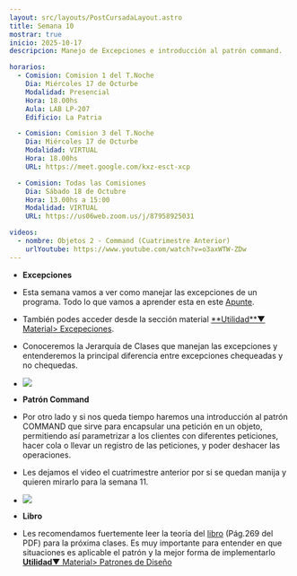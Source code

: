 ```yaml
---
layout: src/layouts/PostCursadaLayout.astro
title: Semana 10
mostrar: true
inicio: 2025-10-17
descripcion: Manejo de Excepciones e introducción al patrón command.

horarios:
  - Comision: Comision 1 del T.Noche
    Dia: Miércoles 17 de Octurbe
    Modalidad: Presencial
    Hora: 18.00hs
    Aula: LAB LP-207
    Edificio: La Patria

  - Comision: Comision 3 del T.Noche
    Dia: Miércoles 17 de Octurbe
    Modalidad: VIRTUAL
    Hora: 18.00hs
    URL: https://meet.google.com/kxz-esct-xcp

  - Comision: Todas las Comisiones
    Dia: Sábado 18 de Octubre
    Hora: 13.00hs a 15:00
    Modalidad: VIRTUAL
    URL: https://us06web.zoom.us/j/87958925031

videos:
  - nombre: Objetos 2 - Command (Cuatrimestre Anterior)
    urlYoutube: https://www.youtube.com/watch?v=o3axWTW-ZDw
---
```


- **Excepciones**
- Esta semana vamos a ver como manejar las excepciones de un programa. Todo lo que vamos a aprender esta en este <a href="https://docs.google.com/document/d/1Yy4YA3E_Gsuh7kcxbdRSpMsQat5PArnOEZWdnggzq7g/edit?tab=t.0#heading=h.c8inh48wd2fd" target="_blank"> Apunte</a>.

- También podes acceder desde la sección material <a href="/material#excepciones" target="_blank">\*\*Utilidad\*\*▼ Material> Excepeciones</a>.

- Conoceremos la Jerarquía de Clases que manejan las excepciones y entenderemos la principal diferencia entre excepciones chequeadas y no chequedas.
- <div ><img src="/img/JerarquiaExcepciones.png"></img></div>

- **Patrón Command**
- Por otro lado y si nos queda tiempo haremos una introducción al patrón COMMAND que sirve para encapsular una petición en un objeto, permitiendo así parametrizar a los clientes con diferentes peticiones, hacer cola o llevar un registro de las peticiones, y poder deshacer las operaciones.

- Les dejamos el video el cuatrimestre anterior por si se quedan manija y quieren mirarlo para la semana 11.

- <div ><img src="/img/command.png"></img></div>

- **Libro**
- Les recomendamos fuertemente leer la teoría del <a href="https://drive.google.com/file/d/1-1ZfcI9UYGHgcRHTmO5wryfb7y3eEKX7/view" target="_blank"> libro</a> (Pág.269 del PDF) para la próxima clases. Es muy importante para entender en que situaciones es aplicable el patrón y la mejor forma de implementarlo <a href="/material#comportamiento" target="_blank">**Utilidad**▼ Material> Patrones de Diseño</a>
